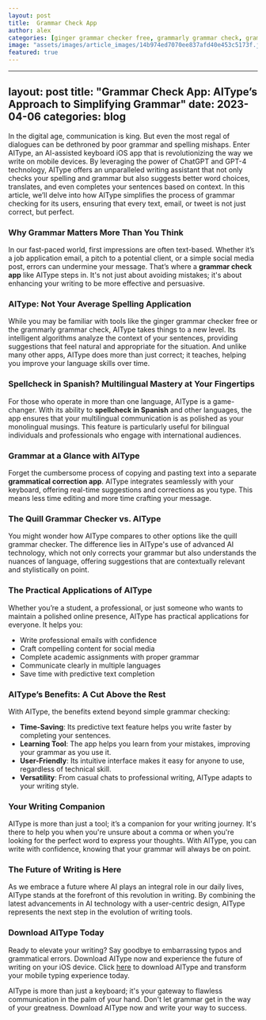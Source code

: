 ```yaml
---
layout: post
title:  Grammar Check App
author: alex
categories: [ginger grammar checker free, grammarly grammar check, grammar check app, spelling application, quill grammar checker, grammatical correction app, spellcheck in spanish]
image: "assets/images/article_images/14b974ed7070ee837afd40e453c5173f.jpg"
featured: true
---
```


---
layout: post
title: "Grammar Check App: AIType’s Approach to Simplifying Grammar"
date: 2023-04-06
categories: blog
---

In the digital age, communication is king. But even the most regal of dialogues can be dethroned by poor grammar and spelling mishaps. Enter AIType, an AI-assisted keyboard iOS app that is revolutionizing the way we write on mobile devices. By leveraging the power of ChatGPT and GPT-4 technology, AIType offers an unparalleled writing assistant that not only checks your spelling and grammar but also suggests better word choices, translates, and even completes your sentences based on context. In this article, we’ll delve into how AIType simplifies the process of grammar checking for its users, ensuring that every text, email, or tweet is not just correct, but perfect.

### Why Grammar Matters More Than You Think

In our fast-paced world, first impressions are often text-based. Whether it’s a job application email, a pitch to a potential client, or a simple social media post, errors can undermine your message. That’s where a **grammar check app** like AIType steps in. It's not just about avoiding mistakes; it's about enhancing your writing to be more effective and persuasive.

### AIType: Not Your Average Spelling Application

While you may be familiar with tools like the ginger grammar checker free or the grammarly grammar check, AIType takes things to a new level. Its intelligent algorithms analyze the context of your sentences, providing suggestions that feel natural and appropriate for the situation. And unlike many other apps, AIType does more than just correct; it teaches, helping you improve your language skills over time.

### Spellcheck in Spanish? Multilingual Mastery at Your Fingertips

For those who operate in more than one language, AIType is a game-changer. With its ability to **spellcheck in Spanish** and other languages, the app ensures that your multilingual communication is as polished as your monolingual musings. This feature is particularly useful for bilingual individuals and professionals who engage with international audiences.

### Grammar at a Glance with AIType

Forget the cumbersome process of copying and pasting text into a separate **grammatical correction app**. AIType integrates seamlessly with your keyboard, offering real-time suggestions and corrections as you type. This means less time editing and more time crafting your message.

### The Quill Grammar Checker vs. AIType

You might wonder how AIType compares to other options like the quill grammar checker. The difference lies in AIType's use of advanced AI technology, which not only corrects your grammar but also understands the nuances of language, offering suggestions that are contextually relevant and stylistically on point.

### The Practical Applications of AIType

Whether you’re a student, a professional, or just someone who wants to maintain a polished online presence, AIType has practical applications for everyone. It helps you:

- Write professional emails with confidence
- Craft compelling content for social media
- Complete academic assignments with proper grammar
- Communicate clearly in multiple languages
- Save time with predictive text completion

### AIType’s Benefits: A Cut Above the Rest

With AIType, the benefits extend beyond simple grammar checking:

- **Time-Saving**: Its predictive text feature helps you write faster by completing your sentences.
- **Learning Tool**: The app helps you learn from your mistakes, improving your grammar as you use it.
- **User-Friendly**: Its intuitive interface makes it easy for anyone to use, regardless of technical skill.
- **Versatility**: From casual chats to professional writing, AIType adapts to your writing style.

### Your Writing Companion

AIType is more than just a tool; it’s a companion for your writing journey. It's there to help you when you're unsure about a comma or when you're looking for the perfect word to express your thoughts. With AIType, you can write with confidence, knowing that your grammar will always be on point.

### The Future of Writing is Here

As we embrace a future where AI plays an integral role in our daily lives, AIType stands at the forefront of this revolution in writing. By combining the latest advancements in AI technology with a user-centric design, AIType represents the next step in the evolution of writing tools.

### Download AIType Today

Ready to elevate your writing? Say goodbye to embarrassing typos and grammatical errors. Download AIType now and experience the future of writing on your iOS device. Click [here](https://apps.apple.com/us/app/aitype-grammar-check-keyboard/id6469163944) to download AIType and transform your mobile typing experience today.

AIType is more than just a keyboard; it's your gateway to flawless communication in the palm of your hand. Don't let grammar get in the way of your greatness. Download AIType now and write your way to success.
